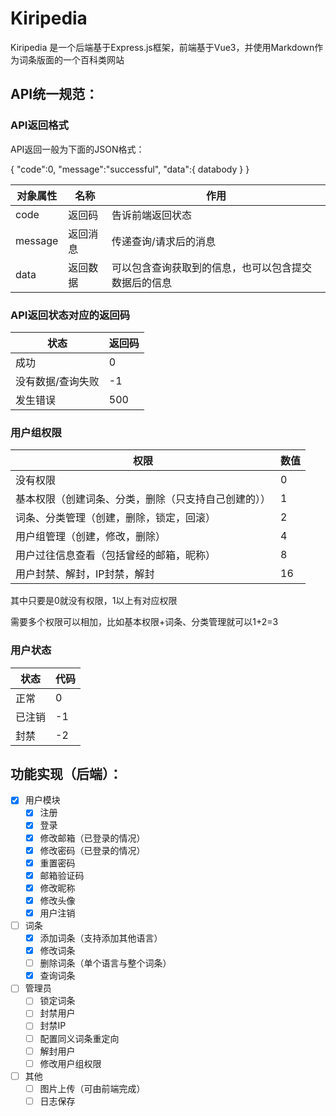 # Kiripedia

Kiripedia 是一个后端基于Express.js框架，前端基于Vue3，并使用Markdown作为词条版面的一个百科类网站

## API统一规范：

### API返回格式

API返回一般为下面的JSON格式：

{
  "code":0,
  "message":"successful",
  "data":{
    databody
  }
}

| 对象属性 | 名称 | 作用 |
|-|-|-|
| code | 返回码 | 告诉前端返回状态 
| message | 返回消息 | 传递查询/请求后的消息 |
| data | 返回数据 | 可以包含查询获取到的信息，也可以包含提交数据后的信息 |

### API返回状态对应的返回码
|  状态   | 返回码  |
|  ----   | ----    |
|  成功   |    0    |
| 没有数据/查询失败  | -1  |
| 发生错误 |    500   |

### 用户组权限
| 权限 |  数值 |
|----|----|
| 没有权限| 0 |
| 基本权限（创建词条、分类，删除（只支持自己创建的）） | 1 |
| 词条、分类管理（创建，删除，锁定，回滚） | 2 |
| 用户组管理（创建，修改，删除） | 4 |
| 用户过往信息查看（包括曾经的邮箱，昵称） | 8 |
| 用户封禁、解封，IP封禁，解封 | 16 |

其中只要是0就没有权限，1以上有对应权限

需要多个权限可以相加，比如基本权限+词条、分类管理就可以1+2=3

### 用户状态
| 状态 | 代码 |
| - | - |
| 正常 | 0 |
| 已注销| -1 |
| 封禁 | -2 |

## 功能实现（后端）：

- [x] 用户模块
  - [x] 注册
  - [x] 登录
  - [x] 修改邮箱（已登录的情况）
  - [x] 修改密码（已登录的情况）
  - [x] 重置密码
  - [x] 邮箱验证码
  - [x] 修改昵称
  - [x] 修改头像
  - [x] 用户注销

- [ ] 词条
  - [x] 添加词条（支持添加其他语言）
  - [x] 修改词条
  - [ ] 删除词条（单个语言与整个词条）
  - [x] 查询词条

- [ ] 管理员
  - [ ] 锁定词条
  - [ ] 封禁用户
  - [ ] 封禁IP
  - [ ] 配置同义词条重定向
  - [ ] 解封用户
  - [ ] 修改用户组权限

- [ ] 其他
  - [ ] 图片上传（可由前端完成）
  - [ ] 日志保存